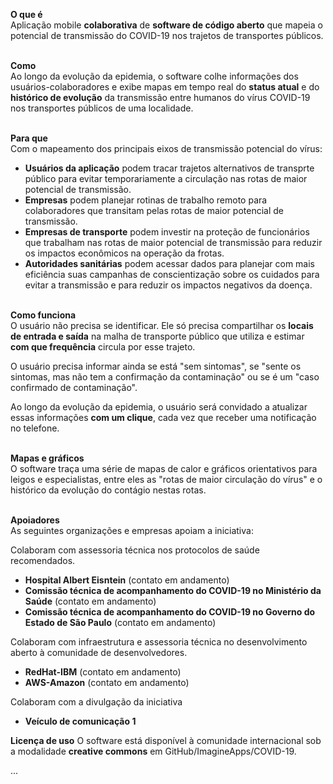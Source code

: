 **O que é** <br>
Aplicação mobile **colaborativa** de **software de código aberto** que mapeia o potencial de transmissão do COVID-19 nos trajetos de transportes públicos. <br><br> 

**Como**  <br>
Ao longo da evolução da epidemia, o software colhe informações dos usuários-colaboradores e exibe mapas em tempo real do **status atual** e do **histórico de evolução** da transmissão entre humanos do vírus COVID-19 nos transportes públicos de uma localidade. <br><br> 

**Para que** <br>
Com o mapeamento dos principais eixos de transmissão potencial do vírus: 
  - **Usuários da aplicação** podem tracar trajetos alternativos de transprte público para evitar temporariamente a circulação nas rotas de maior potencial de transmissão.
  - **Empresas** podem planejar rotinas de trabalho remoto para colaboradores que transitam pelas rotas de maior potencial de transmissão. 
  - **Empresas de transporte** podem investir na proteção de funcionários que trabalham nas rotas de maior potencial de transmissão para reduzir os impactos econômicos na operação da frotas.
  - **Autoridades sanitárias** podem acessar dados para planejar com mais eficiência suas campanhas de conscientização sobre os cuidados para evitar a transmissão e para reduzir os impactos negativos da doença. <br><br>

**Como funciona**  <br>
O usuário não precisa se identificar. Ele só precisa compartilhar os **locais de entrada e saída** na malha de transporte público que utiliza e estimar **com que frequência** circula por esse trajeto. <br>

O usuário precisa informar ainda se está "sem sintomas", se "sente os sintomas, mas não tem a confirmação da contaminação" ou se é um "caso confirmado de contaminação". <br>

Ao longo da evolução da epidemia, o usuário será convidado a atualizar essas informações **com um clique**, cada vez que receber uma notificação no telefone. <br><br>

**Mapas e gráficos**  <br>
O software traça uma série de mapas de calor e gráficos orientativos para leigos e especialistas, entre eles as "rotas de maior circulação do vírus" e o histórico da evolução do contágio nestas rotas. 
<br><br>

**Apoiadores**  <br>
As seguintes organizações e empresas apoiam a iniciativa:

Colaboram com assessoria técnica nos protocolos de saúde recomendados. <br>
  - **Hospital Albert Eisntein** (contato em andamento) 
  - **Comissão técnica de acompanhamento do COVID-19 no Ministério da Saúde** (contato em andamento) <br>
  - **Comissão técnica de acompanhamento do COVID-19 no Governo do Estado de São Paulo** (contato em andamento) <br>

Colaboram com infraestrutura e assessoria técnica no desenvolvimento aberto à comunidade de desenvolvedores.
  - **RedHat-IBM** (contato em andamento) <br>
  - **AWS-Amazon** (contato em andamento) <br>

Colaboram com a divulgação da iniciativa <br>
  - **Veículo de comunicação 1** <br>

**Licença de uso**
O software está disponível à comunidade internacional sob a modalidade **creative commons** em GitHub/ImagineApps/COVID-19. 

...
